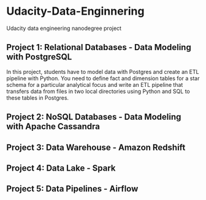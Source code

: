 # Udacity-Data-Enginnering
Udacity data engineering nanodegree project 
## Project 1: Relational Databases - Data Modeling with PostgreSQL
In this project, students have to model data with Postgres and create an ETL pipeline with Python. You need to define fact and dimension tables for a star schema for a particular analytical focus and write an ETL pipeline that transfers data from files in two local directories using Python and SQL to these tables in Postgres.
## Project 2: NoSQL Databases - Data Modeling with Apache Cassandra
## Project 3: Data Warehouse - Amazon Redshift
## Project 4: Data Lake - Spark
## Project 5: Data Pipelines - Airflow
